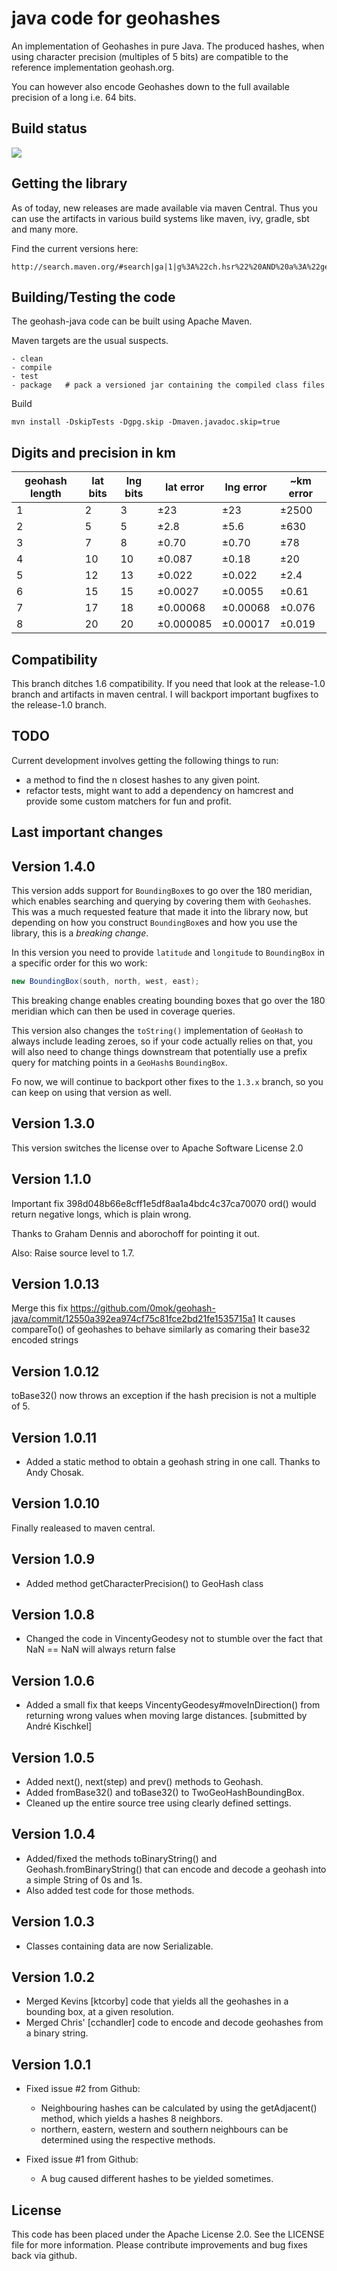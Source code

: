 java code for geohashes
=======================

An implementation of Geohashes in pure Java.
The produced hashes, when using character precision (multiples of 5 bits) are compatible
to the reference implementation geohash.org.

You can however also encode Geohashes down to the full available precision of a long i.e. 64 bits.

Build status
------------

<a href="https://travis-ci.org/kungfoo/geohash-java"><img src="https://travis-ci.org/kungfoo/geohash-java.svg?branch=master"/></a>


Getting the library
-------------------

As of today, new releases are made available via maven Central.
Thus you can use the artifacts in various build systems like maven, ivy, gradle, sbt and many more.

Find the current versions here:

    http://search.maven.org/#search|ga|1|g%3A%22ch.hsr%22%20AND%20a%3A%22geohash%22


Building/Testing the code
-------------------------

The geohash-java code can be built using Apache Maven.

Maven targets are the usual suspects.

	- clean    
    - compile
    - test
    - package   # pack a versioned jar containing the compiled class files

Build  
```shell script
mvn install -DskipTests -Dgpg.skip -Dmaven.javadoc.skip=true
```
Digits and precision in km
--------------------------
| geohash length | lat bits | lng bits | lat error | lng error  | ~km error |
|----------------|----------|----------|-----------|------------|-----------|
| 1              | 2        | 3        | ±23       | ±23        | ±2500     |
| 2              | 5        | 5        | ±2.8      | ±5.6       | ±630      |
| 3              | 7        | 8        | ±0.70     | ±0.70      | ±78       |
| 4              | 10       | 10       | ±0.087    | ±0.18      | ±20       |
| 5              | 12       | 13       | ±0.022    | ±0.022     | ±2.4      |
| 6              | 15       | 15       | ±0.0027   | ±0.0055    | ±0.61     |
| 7              | 17       | 18       | ±0.00068  | ±0.00068   | ±0.076    |
| 8              | 20       | 20       | ±0.000085 | ±0.00017   | ±0.019    |


Compatibility
-------------------------
This branch ditches 1.6 compatibility. If you need that look at the release-1.0 branch
and artifacts in maven central. I will backport important bugfixes to the release-1.0 branch.

TODO
----

Current development involves getting the following things to run:

-	a method to find the n closest hashes to any given point.
-	refactor tests, might want to add a dependency on hamcrest
    and provide some custom matchers for fun and profit.


Last important changes
----------------------

Version 1.4.0
-----------------------

This version adds support for `BoundingBox`es to go over the 180 meridian, which enables
searching and querying by covering them with `Geohash`es.
This was a much requested feature that made it into the library now, but depending on how
you construct `BoundingBox`es and how you use the library, this is a _breaking change_.

In this version you need to provide `latitude` and `longitude` to `BoundingBox`
in a specific order for this wo work:

````java
new BoundingBox(south, north, west, east);
````

This breaking change enables creating bounding boxes that go over the 180
meridian which can then be used in coverage queries.

This version also changes the `toString()` implementation of `GeoHash` to
always include leading zeroes, so if your code actually relies on that,
you will also need to change things downstream that potentially use a prefix
query for matching points in a `GeoHash`s `BoundingBox`.

Fo now, we will continue to backport other fixes to the `1.3.x` branch, so you can
keep on using that version as well.

Version 1.3.0
-----------------------

This version switches the license over to Apache Software License 2.0

Version 1.1.0
-----------------------

Important fix 398d048b66e8cff1e5df8aa1a4bdc4c37ca70070
ord() would return negative longs, which is plain wrong.

Thanks to Graham Dennis and aborochoff for pointing it out.

Also: Raise source level to 1.7.

Version 1.0.13
-----------------------

Merge this fix https://github.com/0mok/geohash-java/commit/12550a392ea974cf75c81fce2bd21fe1535715a1
It causes compareTo() of geohashes to behave similarly as comaring their base32 encoded strings

Version 1.0.12
-----------------------

toBase32() now throws an exception if the hash precision is not a multiple of 5.

Version 1.0.11
-----------------------

-   Added a static method to obtain a geohash string in one call.
    Thanks to Andy Chosak.

Version 1.0.10
--------------

Finally realeased to maven central.

Version 1.0.9
-------------

-   Added method getCharacterPrecision() to GeoHash class

Version 1.0.8
-------------

-   Changed the code in VincentyGeodesy not to stumble over the fact that NaN == NaN will always return false

Version 1.0.6
-------------

-	Added a small fix that keeps VincentyGeodesy#moveInDirection() from returning wrong values when moving large distances. [submitted by André Kischkel]

Version 1.0.5
-------------

-   Added next(), next(step) and prev() methods to Geohash.
-   Added fromBase32() and toBase32() to TwoGeoHashBoundingBox.
-   Cleaned up the entire source tree using clearly defined settings.

Version 1.0.4
-------------

-   Added/fixed the methods toBinaryString() and Geohash.fromBinaryString() that can encode and decode a geohash into a simple String of 0s and 1s.
-   Also added test code for those methods.

Version 1.0.3
-------------

-   Classes containing data are now Serializable.

Version 1.0.2
-------------

-   Merged Kevins [ktcorby] code that yields all the geohashes in a bounding box, at a given resolution.
-   Merged Chris' [cchandler] code to encode and decode geohashes from a binary string.

Version 1.0.1
-------------

-   Fixed issue #2 from Github:
	- Neighbouring hashes can be calculated by using the getAdjacent() method, which yields a hashes 8 neighbors.
	- northern, eastern, western and southern neighbours can be determined using the respective methods.

-   Fixed issue #1 from Github:
	- A bug caused different hashes to be yielded sometimes.

	
License
-------

This code has been placed under the Apache License 2.0.
See the LICENSE file for more information.
Please contribute improvements and bug fixes back via github.
